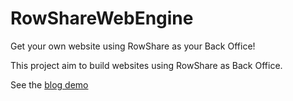 # RowShareWebEngine
Get your own website using RowShare as your Back Office!

This project aim to build websites using RowShare as Back Office.

See the [blog demo](https://rowshareblogenginedemo.azurewebsites.net/)
